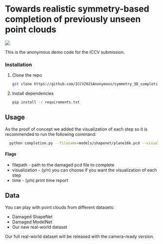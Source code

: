 # Towards realistic symmetry-based completion of previously unseen point clouds
![](visualization.gif)

This is the anonymous demo code for the ICCV submission.


### Installation

1. Clone the repo
   ```sh
   git clone https://github.com/ICCV2021Anonymous/symmetry_3D_completion.git
   ```
2. Install dependencies
   ```sh
   pip install -r requirements.txt
   ```


## Usage

As the proof of concept we added the visualization of each step so it is recommended to run the following command:
 ```sh
   python completion.py --filename=models/shapenet/plane16k.pcd --visualization=y --time=y
   ```

#### Flags
 * filepath  - path to the damaged pcd file to complete
 * visualization  - (y/n)  you can choose if you want the visualization of each step
 * time  -  (y/n) print time report

## Data

You can play with point clouds from different datasets:
* Damaged ShapeNet
* Damaged ModelNet
* Our new real-world dataset


Our full real-world dataset will be released with the camera-ready version.

